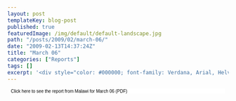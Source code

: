 ```yaml
---
layout: post
templateKey: blog-post
published: true
featuredImage: /img/default/default-landscape.jpg
path: "/posts/2009/02/march-06/"
date: "2009-02-13T14:37:24Z"
title: "March 06"
categories: ["Reports"]
tags: []
excerpt: '<div style="color: #000000; font-family: Verdana, Arial, Helvetica, sans-serif; font-size: 10px; b...'
---
```


<div style="color: #000000; font-family: Verdana, Arial, Helvetica, sans-serif; font-size: 10px; background-image: initial; background-repeat: initial; background-attachment: initial; -webkit-background-clip: initial; -webkit-background-origin: initial; background-color: #ffffff; background-position: initial initial; margin: 8px;">

Click here to see the report from Malawi for March 06 (PDF)

</div>
